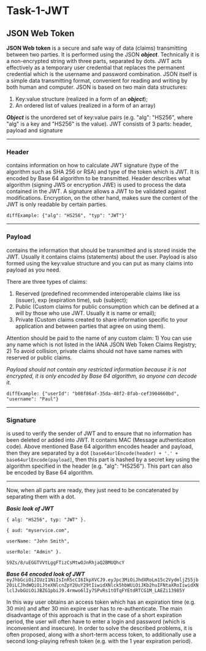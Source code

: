 # Task-1-JWT
JSON Web Token
---
**JSON Web token** is a secure and safe way of data (claims) transmitting between two parties. It is performed using the JSON ***object***. Technically it is a non-encrypted string with three parts, separated by dots.
JWT acts effectively as a temporary user credential that replaces the permanent credential which is the username and password combination.
JSON itself is a simple data transmitting format, convenient for reading and writing by both human and computer.
JSON is based on two main data structures:
1) Key:value structure (realized in a form of an ***object***); 
2) An ordered list of values (realized in a form of an array)

***Object*** is the unordered set of key:value pairs (e.g. "alg": "HS256", where "alg" is a key and "HS256" is the value).
JWT consists of 3 parts: header, payload and signature
***
 ### Header 
 contains information on how to calculate JWT signature (type of the algorithm such as SHA 256 or RSA) and type of the token which is JWT. It is encoded by Base 64 algorithm to be transmitted. Header describes what algorithm (signing JWS or encryption JWE) is used to process the data contained in the JWT. A signature allows a JWT to be validated against modifications. Encryption, on the other hand, makes sure the content of the JWT is only readable by certain parties.

```diffExample: {"alg": "HS256", "typ": "JWT"}'```
***
 ### Payload 
contains the information that should be transmitted and is stored inside the JWT. Usually it contains claims (statements) about the user. Payload is also formed using the key:value structure and you can put as many claims into payload as you need. 

There are three types of claims: 

1) Reserved (predefined recommended interoperable claims like iss (issuer), exp (expiration time), sub (subject); 
2) Public (Custom claims for public consumption which can be defined at a will by those who use JWT. Usually it is name or email);
3) Private (Custom claims created to share information specific to your application and between parties that agree on using them). 

Attention should be paid to the name of any custom claim: 1) You can use any name which is not listed in the IANA JSON Web Token Claims Registry; 2) To avoid collision, private claims should not have same names with reserved or public claims.

*Payload should not contain any restricted information because it is not encrypted, it is only encoded by Base 64 algorithm, so anyone can decode it.*

```diffExample: {"userId": "b08f86af-35da-48f2-8fab-cef3904660bd", "username": "Paul"}```
***
 ### Signature 
is used to verify the sender of JWT and to ensure that no information has been deleted or added into JWT. It contains MAC (Message authentication code). Above mentioned Base 64 algorithm encodes header and payload, then they are separated by a dot `[base64urlEncode(header) + '.' + base64urlEncode(payload]`, then this part is hashed by a secret key using the algorithm specified in the header (e.g. "alg": "HS256"). This part can also be encoded by Base 64 algorithm.
  ***
  Now, when all parts are ready, they just need to be concatenated by separating them with a dot.

***Basic look of JWT***
```
{ alg: "HS256", typ: "JWT" }.

{ aud: "myservice.com", 

userName: "John Smith", 

userRole: "Admin" }.

S9Zs/8/uEGGTVVtLggFTizCsMtwOJnRhjaQ2BMUQhcY
```

***Base 64 encoded look of JWT***  
  `eyJhbGciOiJIUzI1NiIsInR5cCI6IkpXVCJ9.eyJpc3MiOiJhdXRoLm15c2VydmljZS5jb20iLCJhdWQiOiJteXNlcnZpY2UuY29tIiwidXNlck5hbWUiOiJKb2huIFNtaXRoIiwidXNlclJvbGUiOiJBZG1pbiJ9.4rmwo6lIy7SPvRs1tOTqFYEtdRTCG1M_LAEZi13985Y`
  
  
  
  
  
  In this way user obtains an access token which has an expiration time (e.g. 30 min) and after 30 min expire user has to re-authenticate. The main disadvantage of this approach is that in the case of a short expiration period, the user will often have to enter a login and password (which is inconvenient and insecure). In order to solve the described problems, it is often proposed, along with a short-term access token, to additionally use a second long-playing refresh token (e.g. with the 1 year expiration period).
